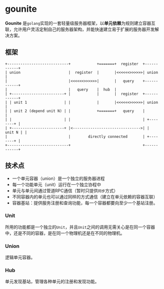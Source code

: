 # gounite

**Gounite** 是`golang`实现的一套轻量级服务器框架，以**单元依赖**为规则建立容器互联，允许用户灵活定制自己的服务器架构，并能快速建立易于扩展的服务器开发解决方案。

## 框架

    +----------------------------+            +=======+  register  +------------+
    | union                      |  register  |       |<<<<<<>>>>>>| union      |
    |                            |<<<<<<>>>>>>|       |   query    +------------+
    |                            |   query    |  hub  |
    | +------------------------+ |            |       |  register  +------------+
    | | unit 1                 | |            |       |<<<<<<>>>>>>| union      |
    | | unit 2 (depend unit N) | |            +=======+   query    |            |
    | |                        | |                                 | +--------+ |
    | +------------------------+ |<------------------------------->| | unit N | |
    |                            |        directly connected       | +--------+ |
    +----------------------------+                                 +------------+

## 技术点

* 一个单元容器（union）是一个独立的服务器进程
* 每一个功能单元（unit）运行在一个独立协程中
* 单元与单元间通过管道RPC通信（暂时只提供`同步`方式）
* 不同容器内的单元也可以通过同样的方式通信（建立在单元依赖的容器互联）
* 容器基站：提供服务注册和查询功能，每一个容器都要向至少一个基站注册。

### Unit

所用的功能都是一个独立的`Unit`，并且`Unit`之间的调用无需关心是在同一个容器中，还是不同的容器，是在同一个物理机还是在不同的物理机。

### Union

逻辑单元容器。

### Hub

单元发现基站，管理各种单元的注册和发现功能。